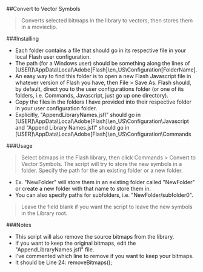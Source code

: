 ##Convert to Vector Symbols
>Converts selected bitmaps in the library to vectors, then stores them in a movieclip.

###Installing
-  Each folder contains a file that should go in its respective file in your local Flash user configuration.
-  The path (for a Windows user) should be something along the lines of [USER]\AppData\Local\Adobe\[Flash]\en_US\Configuration\[FolderName].
-  An easy way to find this folder is to open a new Flash Javascript file in whatever version of Flash you have, then File > Save As. Flash should, by default, direct you to the user configurations folder (or one of its folders, i.e. Commands, Javascript, just go up one directory).
-  Copy the files in the folders I have provided into their respective folder in your user configuration folder.
-  Explicitly, "AppendLibraryNames.jsfl" should go in [USER]\AppData\Local\Adobe\[Flash]\en_US\Configuration\Javascript and "Append Library Names.jsfl" should go in [USER]\AppData\Local\Adobe\[Flash]\en_US\Configuration\Commands

###Usage
>Select bitmaps in the Flash library, then click Commands > Convert to Vector Symbols.
>The script will try to store the new symbols in a folder. Specify the path for the an existing folder or a new folder.
-  Ex. "NewFolder" will store them in an existing folder called "NewFolder" or create a new folder with that name to store them in.
-  You can also specify paths for subfolders, i.e. "NewFolder/subfolder0".
>Leave the field blank if you want the script to leave the new symbols in the Library root.

###Notes
-  This script will also remove the source bitmaps from the library.
-  If you want to keep the original bitmaps, edit the "AppendLibraryNames.jsfl" file.
-  I've commented which line to remove if you want to keep your bitmaps.
-  It should be Line 24: removeBitmaps();
